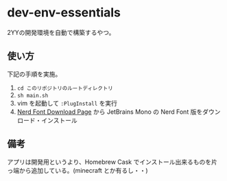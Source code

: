 # dev-env-essentials
2YYの開発環境を自動で構築するやつ。

## 使い方

下記の手順を実施。

1. `cd このリポジトリのルートディレクトリ`
2. `sh main.sh`
3. vim を起動して `:PlugInstall` を実行
4. [Nerd Font Download Page](https://www.nerdfonts.com/font-downloads) から JetBrains Mono の Nerd Font 版をダウンロード・インストール

## 備考

アプリは開発用というより、Homebrew Cask でインストール出来るものを片っ端から追加している。(minecraft とか有るし・・)
